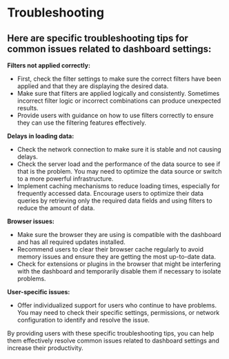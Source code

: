 # Troubleshooting

## Here are specific troubleshooting tips for common issues related to dashboard settings:



**Filters not applied correctly:**

* First, check the filter settings to make sure the correct filters have been applied and that they are displaying the desired data.
* Make sure that filters are applied logically and consistently. Sometimes incorrect filter logic or incorrect combinations can produce unexpected results.
* Provide users with guidance on how to use filters correctly to ensure they can use the filtering features effectively.

**Delays in loading data:**

* Check the network connection to make sure it is stable and not causing delays.
* Check the server load and the performance of the data source to see if that is the problem. You may need to optimize the data source or switch to a more powerful infrastructure.
* Implement caching mechanisms to reduce loading times, especially for frequently accessed data. Encourage users to optimize their data queries by retrieving only the required data fields and using filters to reduce the amount of data.

**Browser issues:**

* Make sure the browser they are using is compatible with the dashboard and has all required updates installed.
* Recommend users to clear their browser cache regularly to avoid memory issues and ensure they are getting the most up-to-date data.
* Check for extensions or plugins in the browser that might be interfering with the dashboard and temporarily disable them if necessary to isolate problems.

**User-specific issues:**

* Offer individualized support for users who continue to have problems. You may need to check their specific settings, permissions, or network configuration to identify and resolve the issue.



By providing users with these specific troubleshooting tips, you can help them effectively resolve common issues related to dashboard settings and increase their productivity.

